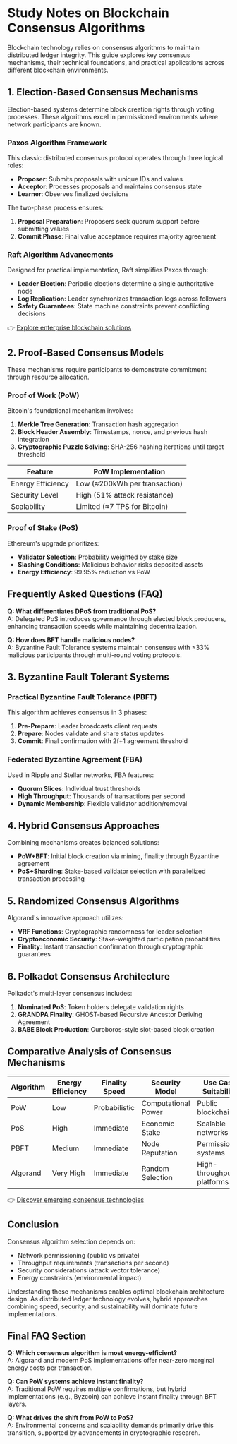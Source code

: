 # Study Notes on Blockchain Consensus Algorithms

Blockchain technology relies on consensus algorithms to maintain distributed ledger integrity. This guide explores key consensus mechanisms, their technical foundations, and practical applications across different blockchain environments.

## 1. Election-Based Consensus Mechanisms

Election-based systems determine block creation rights through voting processes. These algorithms excel in permissioned environments where network participants are known.

### Paxos Algorithm Framework
This classic distributed consensus protocol operates through three logical roles:
- **Proposer**: Submits proposals with unique IDs and values
- **Acceptor**: Processes proposals and maintains consensus state
- **Learner**: Observes finalized decisions

The two-phase process ensures:
1. **Proposal Preparation**: Proposers seek quorum support before submitting values
2. **Commit Phase**: Final value acceptance requires majority agreement

### Raft Algorithm Advancements
Designed for practical implementation, Raft simplifies Paxos through:
- **Leader Election**: Periodic elections determine a single authoritative node
- **Log Replication**: Leader synchronizes transaction logs across followers
- **Safety Guarantees**: State machine constraints prevent conflicting decisions

👉 [Explore enterprise blockchain solutions](https://bit.ly/okx-bonus)

## 2. Proof-Based Consensus Models

These mechanisms require participants to demonstrate commitment through resource allocation.

### Proof of Work (PoW)
Bitcoin's foundational mechanism involves:
1. **Merkle Tree Generation**: Transaction hash aggregation
2. **Block Header Assembly**: Timestamps, nonce, and previous hash integration
3. **Cryptographic Puzzle Solving**: SHA-256 hashing iterations until target threshold

| Feature          | PoW Implementation         |
|------------------|---------------------------|
| Energy Efficiency| Low (≈200kWh per transaction)|
| Security Level   | High (51% attack resistance)|
| Scalability      | Limited (≈7 TPS for Bitcoin)|

### Proof of Stake (PoS)
Ethereum's upgrade prioritizes:
- **Validator Selection**: Probability weighted by stake size
- **Slashing Conditions**: Malicious behavior risks deposited assets
- **Energy Efficiency**: 99.95% reduction vs PoW

## Frequently Asked Questions (FAQ)

**Q: What differentiates DPoS from traditional PoS?**  
A: Delegated PoS introduces governance through elected block producers, enhancing transaction speeds while maintaining decentralization.

**Q: How does BFT handle malicious nodes?**  
A: Byzantine Fault Tolerance systems maintain consensus with ≤33% malicious participants through multi-round voting protocols.

## 3. Byzantine Fault Tolerant Systems

### Practical Byzantine Fault Tolerance (PBFT)
This algorithm achieves consensus in 3 phases:
1. **Pre-Prepare**: Leader broadcasts client requests
2. **Prepare**: Nodes validate and share status updates
3. **Commit**: Final confirmation with 2f+1 agreement threshold

### Federated Byzantine Agreement (FBA)
Used in Ripple and Stellar networks, FBA features:
- **Quorum Slices**: Individual trust thresholds
- **High Throughput**: Thousands of transactions per second
- **Dynamic Membership**: Flexible validator addition/removal

## 4. Hybrid Consensus Approaches

Combining mechanisms creates balanced solutions:
- **PoW+BFT**: Initial block creation via mining, finality through Byzantine agreement
- **PoS+Sharding**: Stake-based validator selection with parallelized transaction processing

## 5. Randomized Consensus Algorithms

Algorand's innovative approach utilizes:
- **VRF Functions**: Cryptographic randomness for leader selection
- **Cryptoeconomic Security**: Stake-weighted participation probabilities
- **Finality**: Instant transaction confirmation through cryptographic guarantees

## 6. Polkadot Consensus Architecture

Polkadot's multi-layer consensus includes:
1. **Nominated PoS**: Token holders delegate validation rights
2. **GRANDPA Finality**: GHOST-based Recursive Ancestor Deriving Agreement
3. **BABE Block Production**: Ouroboros-style slot-based block creation

## Comparative Analysis of Consensus Mechanisms

| Algorithm        | Energy Efficiency | Finality Speed | Security Model       | Use Case Suitability      |
|------------------|-------------------|----------------|----------------------|---------------------------|
| PoW              | Low               | Probabilistic  | Computational Power  | Public blockchains        |
| PoS              | High              | Immediate      | Economic Stake       | Scalable networks         |
| PBFT             | Medium            | Immediate      | Node Reputation      | Permissioned systems      |
| Algorand         | Very High         | Immediate      | Random Selection     | High-throughput platforms |

👉 [Discover emerging consensus technologies](https://bit.ly/okx-bonus)

## Conclusion

Consensus algorithm selection depends on:
- Network permissioning (public vs private)
- Throughput requirements (transactions per second)
- Security considerations (attack vector tolerance)
- Energy constraints (environmental impact)

Understanding these mechanisms enables optimal blockchain architecture design. As distributed ledger technology evolves, hybrid approaches combining speed, security, and sustainability will dominate future implementations.

## Final FAQ Section

**Q: Which consensus algorithm is most energy-efficient?**  
A: Algorand and modern PoS implementations offer near-zero marginal energy costs per transaction.

**Q: Can PoW systems achieve instant finality?**  
A: Traditional PoW requires multiple confirmations, but hybrid implementations (e.g., Byzcoin) can achieve instant finality through BFT layers.

**Q: What drives the shift from PoW to PoS?**  
A: Environmental concerns and scalability demands primarily drive this transition, supported by advancements in cryptographic research.